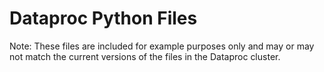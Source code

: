 # Dataproc Python Files

Note: These files are included for example purposes only and may or may not match the current versions of the files in the Dataproc cluster.